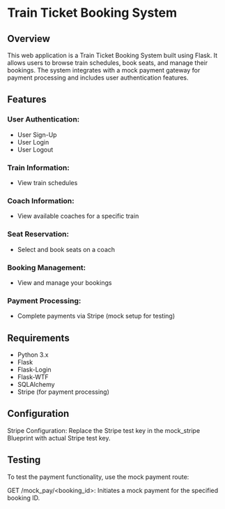 # Train Ticket Booking System

## Overview
This web application is a Train Ticket Booking System built using Flask. It allows users to browse train schedules, book seats, and manage their bookings. The system integrates with a mock payment gateway for payment processing and includes user authentication features.

## Features
### User Authentication:
- User Sign-Up
- User Login
- User Logout
  
### Train Information:
- View train schedules

### Coach Information:
- View available coaches for a specific train

### Seat Reservation:
- Select and book seats on a coach

### Booking Management:
- View and manage your bookings

### Payment Processing:
- Complete payments via Stripe (mock setup for testing)

## Requirements
- Python 3.x
- Flask
- Flask-Login
- Flask-WTF
- SQLAlchemy
- Stripe (for payment processing)

## Configuration
Stripe Configuration: Replace the Stripe test key in the mock_stripe Blueprint with actual Stripe test key.

## Testing
To test the payment functionality, use the mock payment route:

GET /mock_pay/<booking_id>: Initiates a mock payment for the specified booking ID.
